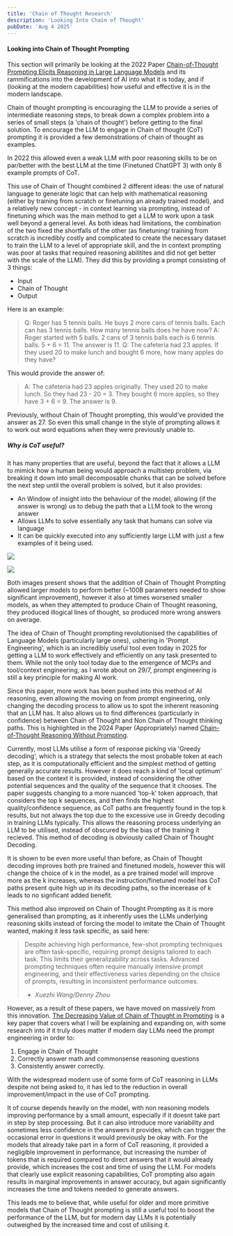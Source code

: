 ```yaml
---
title: 'Chain of Thought Research'
description: 'Looking Into Chain of Thought'
pubDate: 'Aug 4 2025'
---
```


#### Looking into Chain of Thought Prompting

This section will primarily be looking at the 2022 Paper [Chain-of-Thought Prompting Elicits Reasoning in Large Language Models](https://arxiv.org/abs/2201.11903) and its rammifications into the development of AI into what it is today, and if (looking at the modern capabilities) how useful and effective it is in the modern landscape.

Chain of thought prompting is encouraging the LLM to provide a series of intermediate reasoning steps, to break down a complex problem into a series of small steps (a 'chain of thought') before getting to the final solution. To encourage the LLM to engage in Chain of thought (CoT) prompting it is provided a few demonstrations of chain of thought as examples. 

In 2022 this allowed even a weak LLM with poor reasoning skills to be on par/better with the best LLM at the time (Finetuned ChatGPT 3) with only 8 example prompts of CoT. 

This use of Chain of Thought combined 2 different ideas: the use of natural language to generate logic that can help with mathematical reasoning (either by training from scratch or finetuning an already trained model), and a relatively new concept - in context learning via prompting, instead of finetuning which was the main method to get a LLM to work upon a task well beyond a general level. As both ideas had limitations, the combination of the two fixed the shortfalls of the other (as finetuning/ training from scratch is incredibly costly and complicated to create the necessary dataset to train the LLM to a level of appropriate skill, and the in context prompting was poor at tasks that required reasoning abilitites and did not get better with the scale of the LLM). They did this by providing a prompt consisting of 3 things:
- Input
- Chain of Thought
- Output

Here is an example:

> Q: Roger has 5 tennis balls. He buys 2 more cans of
tennis balls. Each can has 3 tennis balls. How many
tennis balls does he have now?
A: Roger started with 5 balls. 2 cans of 3 tennis balls
each is 6 tennis balls. 5 + 6 = 11. The answer is 11.
Q: The cafeteria had 23 apples. If they used 20 to
make lunch and bought 6 more, how many apples
do they have?


This would provide the answer of:


> A: The cafeteria had 23 apples originally. They used
20 to make lunch. So they had 23 - 20 = 3. They
bought 6 more apples, so they have 3 + 6 = 9. The
answer is 9.


Previously, without Chain of Thought prompting, this would've provided the answer as 27. So even this small change in the style of prompting allows it to work out word equations when they were previously unable to.

##### Why is CoT useful?

It has many properties that are useful, beyond the fact that it allows a LLM to mimick how a human being would approach a multistep problem, via breaking it down into small decomposable chunks that can be solved before the next step until the overall problem is solved, but it also provides:

- An Window of insight into the behaviour of the model, allowing (if the answer is wrong) us to debug the path that a LLM took to the wrong answer
- Allows LLMs to solve essentially any task that humans can solve via language
- It can be quickly executed into any sufficiently large LLM with just a few examples of it being used.

![](/assets/resultsofCoT.png)

![](/assets/wordProblemsCoT.png)

Both images present shows that the addition of Chain of Thought Prompting allowed larger models to perform better (~100B parameters needed to show significant improvement), however it also at times worsened smaller models, as when they attempted to produce Chain of Thought reasoning, they produced illogical lines of thought, so produced more wrong answers on average.

The idea of Chain of Thought prompting revolutionised the capabilities of Language Models (particularly large ones), ushering in 'Prompt Engineering', which is an incredibly useful tool even today in 2025 for getting a LLM to work effectively and efficiently on any task presented to them. While not the only tool today due to the emergence of MCPs and tool/context engineering, as I wrote about on 29/7, prompt engineering is still a key principle for making AI work. 

Since this paper, more work has been pushed into this method of AI reasoning, even allowing the moving on from prompt engineering, only changing the decoding process to allow us to spot the inherent reasoning that an LLM has. It also allows us to find differences (particularly in confidence) between Chain of Thought and Non Chain of Thought thinking paths. This is highlighted in the 2024 Paper (Appropriately) named [Chain-of-Thought Reasoning Without Prompting](https://proceedings.neurips.cc/paper_files/paper/2024/hash/7a8e7fd295aa04eac4b470ae27f8785c-Abstract-Conference.html).

Currently, most LLMs utilise a form of response picking via 'Greedy decoding', which is a strategy that selects the most probable token at each step, as it is computationally efficient and the simplest method of getting generally accurate results. However it does reach a kind of 'local optimum' based on the context it is provided, instead of considering the other potential sequences and the quality of the sequence that it chooses. The paper suggests changing to a more nuanced 'top-k' token approach, that considers the top k sequences, and then finds the highest quality/confidence sequence, as CoT paths are frequently found in the top k results, but not always the top due to the excessive use in Greedy decoding in training LLMs typically. This allows the reasoning process underlying an LLM to be utilised, instead of obscured by the bias of the training it recieved. This method of decoding is obviously called Chain of Thought Decoding.

It is shown to be even more useful than before, as Chain of Thought decoding improves both pre trained and finetuned models, however this will change the choice of k in the model, as a pre trained model will improve more as the k increases, whereas the instruction/finetuned model has CoT paths present quite high up in its decoding paths, so the incerease of k leads to no signficant added benefit.

This method also improved on Chain of Thought Prompting as it is more generalised than prompting, as it inherently uses the LLMs underlying reasoning skills instead of forcing the model to imitate the Chain of Thought wanted, making it less task specific, as said here:

>Despite achieving high performance, few-shot prompting techniques are often task-specific, requiring prompt designs tailored to each task. This limits their generalizability across tasks. Advanced prompting techniques often require manually intensive prompt engineering, and their effectiveness varies depending on the choice of prompts, resulting in inconsistent performance outcomes.
> - <cite>Xuezhi Wang/Denny Zhou</cite>

However, as a result of these papers, we have moved on massively from this innovation. [The Decreasing Value of Chain of Thought in Prompting](https://papers.ssrn.com/sol3/papers.cfm?abstract_id=5285532) is a key paper that covers what I will be explaining and expanding on, with some research into if it truly does matter if modern day LLMs need the prompt engineering in order to:
1. Engage in Chain of Thought
2. Correctly answer math and commonsense reasoning questions
3. Consistently answer correctly.

With the widespread modern use of some form of CoT reasoning in LLMs despite not being asked to, it has led to the reduction in overall improvement/impact in the use of CoT prompting.

It of course depends heavily on the model, with non reasoning models improving performance by a small amount, especially if it doesnt take part in step by step processing. But it can also introduce more variability and sometimes less confidence in the answers it provides, which can trigger the occasional error in questions it would previously be okay with. For the models that already take part in a form of CoT reasoning, it provided a negligible improvement in performance, but increasing the number of tokens that is required compared to direct answers that it would already provide, which increases the cost and time of using the LLM. For models that clearly use explicit reasoning capabilities, CoT prompting also again results in marginal improvements in answer accuracy, but again significantly increases the time and tokens needed to generate answers. 

This leads me to believe that, while useful for older and more primitive models that Chain of Thought prompting is still a useful tool to boost the performance of the LLM, but for modern day LLMs it is potentially outweighed by the increased time and cost of utilising it.